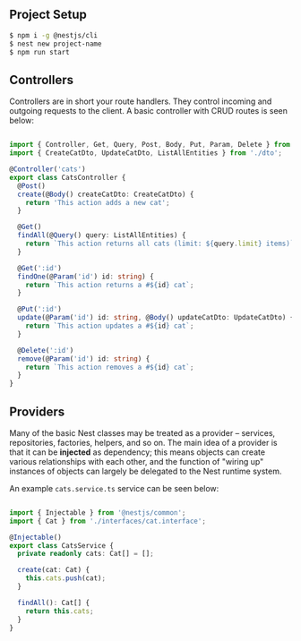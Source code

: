 ## Project Setup
```bash
$ npm i -g @nestjs/cli
$ nest new project-name
$ npm run start
```

## Controllers
Controllers are in short your route handlers. They control incoming and outgoing requests to the client. A basic controller with CRUD routes is seen below:
```typescript

import { Controller, Get, Query, Post, Body, Put, Param, Delete } from '@nestjs/common';
import { CreateCatDto, UpdateCatDto, ListAllEntities } from './dto';

@Controller('cats')
export class CatsController {
  @Post()
  create(@Body() createCatDto: CreateCatDto) {
    return 'This action adds a new cat';
  }

  @Get()
  findAll(@Query() query: ListAllEntities) {
    return `This action returns all cats (limit: ${query.limit} items)`;
  }

  @Get(':id')
  findOne(@Param('id') id: string) {
    return `This action returns a #${id} cat`;
  }

  @Put(':id')
  update(@Param('id') id: string, @Body() updateCatDto: UpdateCatDto) {
    return `This action updates a #${id} cat`;
  }

  @Delete(':id')
  remove(@Param('id') id: string) {
    return `This action removes a #${id} cat`;
  }
}
```

## Providers
Many of the basic Nest classes may be treated as a provider – services, repositories, factories, helpers, and so on. The main idea of a provider is that it can be **injected** as dependency; this means objects can create various relationships with each other, and the function of "wiring up" instances of objects can largely be delegated to the Nest runtime system.

An example `cats.service.ts` service can be seen below:

```typescript

import { Injectable } from '@nestjs/common';
import { Cat } from './interfaces/cat.interface';

@Injectable()
export class CatsService {
  private readonly cats: Cat[] = [];

  create(cat: Cat) {
    this.cats.push(cat);
  }

  findAll(): Cat[] {
    return this.cats;
  }
}
```
